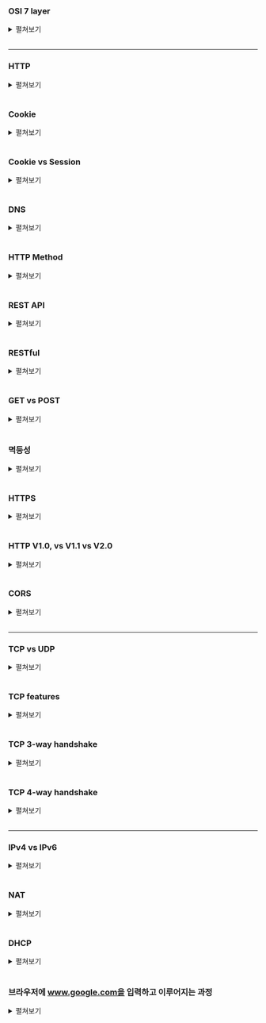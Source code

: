 
### OSI 7 layer

<details>
  <summary>펼쳐보기</summary>
  &nbsp;&nbsp;네트워크 통신의 과정을 단계별로 구분하고, 구분을 통해 문제 발생시 수정이 필요한 단계를 명확히 파악하기 용이합니다.
  <br><br>
  1. 7계층은 Application layer로 통신의 최종 목적지입니다. 응용 프로그램의 서비스를 이행하며, HTTP, FTP, DNS 등이 포함됩니다. 데이터 단위는 Message입니다.
  <br><br>
  2. 6계층은 Presentation layer로 데이터의 압축 및 변환을 담당하고, 데이터의 포맷을 정의합니다. JPEG, MPEG 등이 포함됩니다.
  <br><br>
  3. 5계층은 Session layer로 데이터 통신을 위한 논리적 연결을 담당하며, 세션을 생성해 통신합니다. API, Socket 등이 포함됩니다.
  <br><br>
  4. 4계층은 Transport layer로 사용자간 통신의 endpoint입니다. 데이터 단위는 Segment이고, TCP와 UDP 등이 포함됩니다.
  <br><br>
  5. 3계층은 Network layer로 주소인 IP를 기반으로 라우터를 통해 경로를 생성해 네트워크 통신을 담당합니다. 데이터의 단위는 Packet이며 관련 기기로는 Router가 있습니다.
  <br><br>
  6. 2계층은 Datalink layer로 오류 검출 및 흐름제어로 데이터의 물리적 전송에 대한 신뢰성을 보장합니다. 데이터 단위는 Frame이며 관련 기기로는 Ethernet이 있습니다.
  <br><br>
  7. 1계층은 Pysical layer로 데이터를 전기 신호로 변환합니다. 데이터 단위는 bit입니다.
</details>

<br>

---
### HTTP

<details>
  <summary>펼쳐보기</summary>
  &nbsp;&nbsp;HTTP는 HyperText Transfer Protocol의 약어로 Connectionless한 통신 방식입니다. Client-Server간 메시지를 통해 데이터를 교환하며, 메시지는 요청(Request)와 응답(Response) 2가지 타입으로 구분됩니다. HTTP는 신뢰성있는 통신을 보장하기 위해 TCP를 사용합니다.
  <br><br>
  &nbsp;&nbsp;HTTP는 Stateless한데, 이는 두 사용자간 Req-Res 통신이 이루어진 후, TCP 연결이 끊어진 뒤 이후에는 상대방의 상태를 알 수 없다는 특징을 나타냅니다.
</details>

<br>

### Cookie

<details>
  <summary>펼쳐보기</summary>
  &nbsp;&nbsp;HTTP는 Stateless하기 때문에 서버는 사용자의 정보를 알 수 없습니다. Cookie는 서버가 사용자를 식별하고, 필요한 최소한의 정보를 담기 위한 데이터로 서버는 필요하다면 Cookie가 없는 사용자에게 사용자의 정보를 담은 Cookie를 응답으로 반환하고, 사용자는 이후 Cookie를 포함한 요청을 전송합니다. 서버는 Cookie의 정보를 확인해 사용자에게 적절한 서비스를 제공할 수 있습니다.
</details>

<br>

### Cookie vs Session

<details>
  <summary>펼쳐보기</summary>
  &nbsp;&nbsp;Cookie와 Session은 모두 HTTP의 Connectionless, Stateless 특성으로 인해 서비스를 이용 중인 사용자를 식별하지 못하는 문제를 해결하기 위해 활용되지만 다음과 같은 차이점이 있습니다.
  <br><br>
  &nbsp;&nbsp;먼저 Cookie는 사용자 컴퓨터의 드라이브, Session은 서버에 저장됩니다. Cookie는 사용자 컴퓨터에 저장되는 만큼 Session에 비해 보안에 취약할 수 있습니다.
  <br><br>
  &nbsp;&nbsp;Cookie는 서버에서 생성되었을 때 만료기간을 지정받으며, 만료될 경우 사용이 불가능합니다. Session은 브라우저의 종료 시에 소멸하지만, 별도로 만료기간을 가질 수 있습니다.
  <br><br>
  &nbsp;&nbsp;세션은 쿠키에 비해 서버의 자원을 많이 활용하는 만큼 속도 측면에서 불리할 수 있습니다.
</details>

<br>

### DNS

<details>
  <summary>펼쳐보기</summary>
  &nbsp;&nbsp;DNS는 Domain Name System의 약어로 IP를 사람이 이해하기 쉬운 이름으로 변경해주는 시스템입니다. 사용자의 입장에서는 서비스의 IP가 변경되었더라도, 동일한 도메인을 사용한다면 이를 인지할 수 없습니다.
</details>

<br>

### HTTP Method

<details>
  <summary>펼쳐보기</summary>
  1. 'GET'은 필요한 데이터의 조회
  <br> <br>
  2. 'POST'는 데이터의 추가
  <br> <br>
  3. 'PUT'은 이미 존재하는 자원이 있다면 해당 자원을 전체 갱신, 없다면 생성
  <br> <br>
  4. ;'PATCH'는 존재하는 자원에 대해 일부분만 수정
  <br> <br>
  5. 'DELETE'는 요청 자원을 삭제
</details>

<br>

### REST API

<details>
  <summary>펼쳐보기</summary>
  &nbsp;&nbsp;REST는 HTTP URI를 통해 자원을 명시하고 Method로 자원을 처리하도록 설계된 아키텍처입니다. 이러한 REST 아키텍처를 기반으로 만들어진 API가 REST API입니다. REST의 구성요소로는 자원(Resource), 행위(Verb), 표현(Representations)이 있습니다. API Method는 다음과 같습니다.
  <br> <br>
  1. 'GET'은 필요한 데이터의 요청을 위해 활용됩니다.
  <br> <br>
  2. 'POST'는 데이터의 추가 및 수정, 삭제를 위해 활용됩니다.
  <br> <br>
  3. 'PUT'은 이미 존재하는 자원을 수정하기 위해 활용됩니다.
  <br> <br>
  4. 'DELETE'는 존재하는 자원을 삭제하기 위해 활용됩니다.
</details>

<br>

### RESTful

<details>
  <summary>펼쳐보기</summary>
  &nbsp;&nbsp;RESTful하다는 것은 REST 원리를 따르는 시스템을 의미합니다. Rest API 개발 원칙에는 다음과 같은 규칙이 있습니다.
  <br> <br>
  &nbsp;&nbsp;첫째로, URI를 통해 자원을 명확하게 식별할 수 있어야 합니다. URI는 자원의 주소 및 종류, 내용을 유추할 수 있는 내용을 담고 있어야 합니다.
  <br> <br>
  &nbsp;&nbsp;둘째로, 행위는 명시적으로 활용되어야 합니다. 자원에 대한 행위는 적절한 REST API Method를 통해 처리되어야 함을 의미합니다.
  <br> <br>
  &nbsp;셋째로, 자기 서술적(Self-descriptive)이어야 합니다. 자원의 메타 데이터만을 통해 어떤 종류의 데이터인지, 데이터 처리를 위해 어떤 어플리케이션을 활용해야 하는지 유추할 수 있어야합니다.
</details>

<br>

### GET vs POST

<details>
  <summary>펼쳐보기</summary>
  &nbsp;&nbsp;GET은 주로 자원의 조회를 위해, POST는 추가, 수정, 삭제를 위해 활용됩니다. 그렇기 때문에 메소드 실행 전후로 결과가 바뀌지 않는 GET은 멱등성을 가집니다.
  <br> <br>
  &nbsp;&nbsp;GET은 캐싱이 가능한 반면 POST는 캐싱이 불가능합니다. 또, GET은 URI에 타겟 자원을 명시하기 때문에 메시지의 Header에 담기는 반면, POST는 메시지의 body에 담기므로 상대적으로 자원이 직접 노출되지 않은 POST가 안전합니다.
</details>

<br>

### 멱등성

<details>
  <summary>펼쳐보기</summary>
  &nbsp;&nbsp;멱등성이란 동일한 메소드가 여러 번 실행되더라도 항상 같은 응답을 받을 경우, 멱등성을 가진다고 말합니다. REST API에서 GET, PUT, DELETE은 멱등성인 반면 POST는 매 요청마다 새로운 데이터가 추가되기 때문에 멱등성을 가지지 않습니다.
</details>

<br>

### HTTPS

<details>
  <summary>펼쳐보기</summary>
  &nbsp;&nbsp;HTTPS는 HTTP가 가진 보안적 문제를 해결하기 위해 등장한 프로토콜입니다. HTTP는 메시지 내용이 Text로 이루어져 있기 때문에 메시지가 노출되거나 탈취되었을 때 정보가 유출될 수 있는 보안 문제가 있습니다.
  <br> <br>
  &nbsp;&nbsp;HTTPS는 SSL/TLS를 통해 메시지를 암호화합니다. 이는 전송-응용계층 사이에서 진행되며 모든 Req-Res 메시지는 전송계층에서 메시지의 body에 담긴 내용을 암호화해 네트워크 계층으로 보냅니다.
  <br> <br>
  &nbsp;&nbsp;HTTPS의 통신과정은 간략하게 설명하면 다음과 같습니다. 먼저 TCP 연결을 체결하는 과정 중에 클라이언트는 서버로부터 서버의 공개키를 받습니다. 클라이언트는 자신의 대칭키를 서버의 공개키로 암호화해 서버에 전달하고, 서버는 개인키로 클라이언트의 대칭키를 얻습니다. 이후 통신에는 이 대칭키를 통해 메시지를 암호화합니다.
  <br> <br>
  &nbsp;&nbsp;이처럼 HTTPS는 HTTP에 비해 암호화를 위한 추가적인 작업을 요하므로 서버의 부하가 발생할 수 있고, 연결이 종료된 이후 다시 재연결에서는 재인증을 위해 추가 시간이 소요됩니다.
</details>

<br>

### HTTP V1.0, vs V1.1 vs V2.0

<details>
  <summary>펼쳐보기</summary>
  &nbsp;&nbsp;HTTP V1.0에는 새롭게 'POST' 메소드가 추가되었습니다.HTTP Header가 도입되었으며, Header를 통해 프로토콜 방식을 유연하고 확장 가능하게 메타 데이터의 전송이 가능해졌습니다.
  <br> <br>
  &nbsp;&nbsp;Host Header가 추가되어 동일한 IP를 가리키는 도메인을 구분할 수 있게 되었습니다. Host는 동일 IP더라도 Port를 통해 고유한 값을 가집니다. 이는 Proxy 서버를 통해 메시지를 라우팅할 때 중요하게 활용됩니다. 이전의 HTTP 프로토콜은 Req-Res의 한 사이클이 종료되면 연결이 종료되었지만, HTTP V1.1부터는 이전의 연결을 재활용할 수 있는 'Connection: Keep-alive'를 통한 Persistent Connection이 추가되었습니다. 또한 'PUT', 'PATCH', 'DELETE' 등 새로운 HTTP 메소드가 추가되었습니다.
  <br> <br>
  &nsbp;&nbsp;HTTP V2.0는 Multiplexing을 지원합니다. 기존의 HTTP 통신은 순차적으로 통신을 진행해 한번에 한번의 요청과 응답을 받을 수 있었지만 V2.0부터는 요청을 보내고 응답을 비동기적으로 수신할 수 있어 단일 연결을 통해 여러 요청을 처리할 수 있게 되었습니다.
</details>

<br>

### CORS

<details>
  <summary>펼쳐보기</summary>
  &nbsp;&nbsp;CORS는 교차 리소스 공유(Cross-origin Resource Sharing)로 HTTP Header를 통해 한 출처에서 실행되는 어플리케이션이 서로 다른 출처의 목표 자원에 접근할 수 있는 권한을 부여하도록 브라우저에 알려주는 시스템입니다. 이때 출처(origin)는 도메인, 포트, 프로토콜의 조합으로 결정됩니다.
</details>

<br>

---
### TCP vs UDP

<details>
  <summary>펼쳐보기</summary>
  1. 연결성에 대해서 TCP는 handshake를 기반으로 연결형 서비스를 지향하며, UDP는 비연결형 서비스를 지향합니다.
   <br> <br>
  2. 신뢰성 측면에서 TCP는 오류제어, 흐름제어, 혼잡제어 등 신뢰성을 보장하지만 UDP는 Checksum 필드를 통한 최소한의 신뢰성만을 보장합니다.
   <br> <br>
  3. 속도 측면에서 연결 및 신뢰성을 보장하기 위해 추가적인 작업이 있는 TCP가 UDP에 비해 상대적으로 느립니다.
   <br> <br>
  4. 연결 과정 측면에서 TCP는 3-way, 4-way handshake로 연결을 위한 상호 합의가 필요합니다.
   <br> <br>
  5. TCP는 1:1 상호 연결을 지원하는 유니캐스트지만 UDP는 N:M 또는 1:N을 지원하는 멀티캐스트, 혹은 브로드 캐스트입니다.
</details>

<br>

### TCP features

<details>
  <summary>펼쳐보기</summary>
  &nbsp;&nbsp;TCP는 RDT(Reliable Data Transfer)를 위한 오류제어(Error Control)를 지원합니다. 오류제어는 '재전송'을 기반으로 이루어지며, 송신 측이 모든 데이터를 수신 측이 받을 수 있도록 보장합니다. 재전송 방식에 따라 'stop-and-wait', 'go-back-N', 'selective-repeat' 등이 있습니다.
  <br> <br>
  &nbsp;&nbsp;TCP는 네트워크 상활을 고려해 위한 혼잡제어(Congestion Control)를 지원합니다. 네트워크의 혼잡 상황에 따라 송신 측에서 네트워크에 보내는 데이터의 양을 조절하는 방식입니다. 대표적인 방식으로 'slow-start'가 있습니다.
  <br>
  &nbsp;&nbsp;TCP는 수신자의 데이터 처리 속도를 고려해 위한 흐름제어(Congestion Control)를 지원합니다. 슬라이딩 윈도우를 활용해 흐름제어를 하는데, 수신 측으로 받은 ACK 개수에 따라 윈도우의 ㅇ
</details>

<br>

### TCP 3-way handshake

<details>
  <summary>펼쳐보기</summary>
  &nbsp;&nbsp;
</details>

<br>

### TCP 4-way handshake

<details>
  <summary>펼쳐보기</summary>
  &nbsp;&nbsp;
</details>

<br>

---
### IPv4 vs IPv6

<details>
  <summary>펼쳐보기</summary>
  &nbsp;&nbsp;
</details>

<br>

### NAT

<details>
  <summary>펼쳐보기</summary>
  &nbsp;&nbsp;NAT(Network Address Translation)는 IPv4가 가진 제한된 IP의 개수 문제를 극복하기 위해 도입된 시스템입니다.
</details>

<br>

### DHCP

<details>
  <summary>펼쳐보기</summary>
  &nbsp;&nbsp;DHCP(Dynamic Host Configuration Protocol) 역시 NAT와 마찬가지로 제한된 IP 개수의 문제를 해결하기 위해 활용되는 시스템입니다. 모든 사용자는 자신이 접속한 위치에 따라 다른 네트워크(서브넷)에 속하게 되는데 접속 시에 각 네트워크 내부의 IP 풀을 통해 동적으로 적절한 IP를 배정받게 된다면 IP 주소를 통해 사용자의 네트워크를 특정할 수 있으며, 고유한 IP를 갖는 것 또한 가능해집니다.
</details>

<br>

### 브라우저에 www.google.com을 입력하고 이루어지는 과정

<details>
  <summary>펼쳐보기</summary>
  &nbsp;&nbsp;
</details>

<br>
<br>